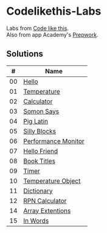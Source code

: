 # Codelikethis-Labs
Labs from [Code like this](http://codelikethis.com/lessons).<br>
Also from app Academy's [Prepwork](https://github.com/appacademy/test-first-ruby).<br>

## Solutions
|#|Name|
|----|-------|
|00|[Hello](https://github.com/asolace/Bootcamp-Prep/blob/master/Codelikethis-Labs/aA-Prepwork/lib/00_hello.rb)|
|01|[Temperature](https://github.com/asolace/Bootcamp-Prep/blob/master/Codelikethis-Labs/aA-Prepwork/lib/01_temperature.rb)|
|02|[Calculator](https://github.com/asolace/Bootcamp-Prep/blob/master/Codelikethis-Labs/aA-Prepwork/lib/02_calculator.rb)|
|03|[Somon Says](https://github.com/asolace/Bootcamp-Prep/blob/master/Codelikethis-Labs/aA-Prepwork/lib/03_simon_says.rb)|
|04|[Pig Latin](https://github.com/asolace/Bootcamp-Prep/blob/master/Codelikethis-Labs/aA-Prepwork/lib/04_pig_latin.rb)|
|05|[Silly Blocks](https://github.com/asolace/Bootcamp-Prep/blob/master/Codelikethis-Labs/aA-Prepwork/lib/05_silly_blocks.rb)|
|06|[Performance Monitor](https://github.com/asolace/Bootcamp-Prep/blob/master/Codelikethis-Labs/aA-Prepwork/lib/06_performance_monitor.rb)|
|07|[Hello Friend](https://github.com/asolace/Bootcamp-Prep/blob/master/Codelikethis-Labs/aA-Prepwork/lib/07_hello_friend.rb)|
|08|[Book Titles](https://github.com/asolace/Bootcamp-Prep/blob/master/Codelikethis-Labs/aA-Prepwork/lib/08_book_titles.rb)|
|09|[Timer](https://github.com/asolace/Bootcamp-Prep/blob/master/Codelikethis-Labs/aA-Prepwork/lib/09_timer.rb)|
|10|[Temperature Object](https://github.com/asolace/Bootcamp-Prep/blob/master/Codelikethis-Labs/aA-Prepwork/lib/10_temperature_object.rb)|
|11|[Dictionary](https://github.com/asolace/Bootcamp-Prep/blob/master/Codelikethis-Labs/aA-Prepwork/lib/11_dictionary.rb)|
|12|[RPN Calculator](https://github.com/asolace/Bootcamp-Prep/blob/master/Codelikethis-Labs/aA-Prepwork/lib/12_rpn_calculator.rb)|
|14|[Array Extentions](https://github.com/asolace/Bootcamp-Prep/blob/master/Codelikethis-Labs/aA-Prepwork/lib/14_array_extensions.rb)|
|15|[In Words](https://github.com/asolace/Bootcamp-Prep/blob/master/Codelikethis-Labs/aA-Prepwork/lib/15_in_words.rb)|
